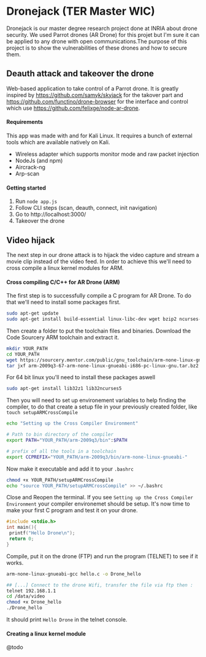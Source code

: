 # Dronejack (TER Master WIC)
Dronejack is our master degree research project done at INRIA about drone security. We used Parrot drones (AR Drone) for this projet but I'm sure it can be applied to any drone with open communications.The purpose of this project is to show the vulnerabilities of these drones and how to secure them.

## Deauth attack and takeover the drone
Web-based application to take control of a Parrot drone. It is greatly inspired by https://github.com/samyk/skyjack for the takover part and https://github.com/functino/drone-browser for the interface and control which use https://github.com/felixge/node-ar-drone.

#### Requirements

This app was made with and for Kali Linux. It requires a bunch of external tools which are available natively on Kali.

- Wireless adapter which supports monitor mode and raw packet injection
- NodeJs (and npm)
- Aircrack-ng
- Arp-scan

#### Getting started

1. Run `node app.js`
2. Follow CLI steps (scan, deauth, connect, init navigation)
3. Go to http://localhost:3000/
4. Takeover the drone


## Video hijack

The next step in our drone attack is to hijack the video capture and stream a movie clip instead
of the video feed. In order to achieve this we'll need to cross compile a linux kernel modules for ARM.

#### Cross compiling C/C++ for AR Drone (ARM)
The first step is to successfully compile a C program for AR Drone. To do that we'll need to install some packages first.

```sh
sudo apt-get update
sudo apt-get install build-essential linux-libc-dev wget bzip2 ncurses-dev git cmake cmake-curses-gui cmake-qt-gui config-manager wput
```

Then create a folder to put the toolchain files and binaries. Download the Code Sourcery ARM toolchain and extract it.

```sh
mkdir YOUR_PATH
cd YOUR_PATH
wget https://sourcery.mentor.com/public/gnu_toolchain/arm-none-linux-gnueabi/arm-2009q3-67-arm-none-linux-gnueabi-i686-pc-linux-gnu.tar.bz2
tar jxf arm-2009q3-67-arm-none-linux-gnueabi-i686-pc-linux-gnu.tar.bz2
```

For 64 bit linux you'll need to install these packages aswell

```sh
sudo apt-get install lib32z1 lib32ncurses5
```

Then you will need to set up environement variables to help finding the compiler, to do that create a setup file in your previously created folder, like `touch setupARMCrossCompile`

```sh
echo "Setting up the Cross Compiler Environment"

# Path to bin directory of the compiler
export PATH="YOUR_PATH/arm-2009q3/bin":$PATH

# prefix of all the tools in a toolchain
export CCPREFIX="YOUR_PATH/arm-2009q3/bin/arm-none-linux-gnueabi-"
```

Now make it executable and add it to your `.bashrc`

```sh
chmod +x YOUR_PATH/setupARMCrossCompile
echo "source YOUR_PATH/setupARMCrossCompile" >> ~/.bashrc
```

Close and Reopen the terminal. If you see `Setting up the Cross Compiler Environment` your compiler environemet should be setup. It's now time to make your first C program and test it on your drone.

```c
#include <stdio.h>
int main(){
 printf("Hello Drone\n");
 return 0;
}
```

Compile, put it on the drone (FTP) and run the program (TELNET) to see if it works.

```sh
arm-none-linux-gnueabi-gcc hello.c -o Drone_hello

## [...] Connect to the drone Wifi, transfer the file via ftp then :
telnet 192.168.1.1
cd /data/video
chmod +x Drone_hello
./Drone_hello
```

It should print `Hello Drone` in the telnet console.

#### Creating a linux kernel module

@todo
